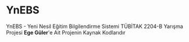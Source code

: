 # YnEBS
YnEBS - Yeni Nesil Eğitim Bilgilendirme Sistemi
TÜBİTAK 2204-B Yarışma Projesi
**Ege Güler**'e Ait Projenin Kaynak Kodlarıdır
